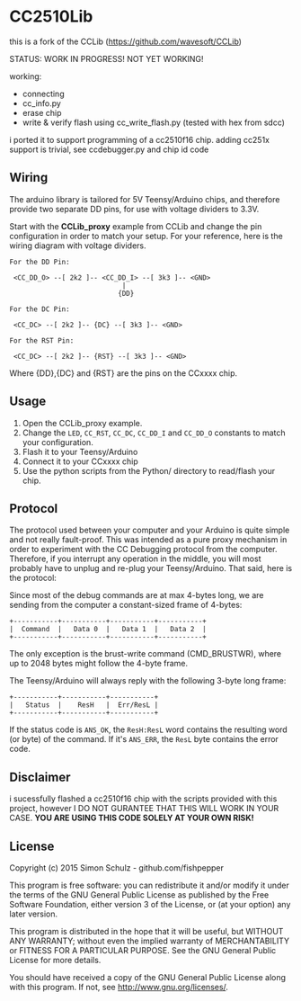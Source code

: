 CC2510Lib
=====

this is a fork of the CCLib (https://github.com/wavesoft/CCLib)

STATUS: WORK IN PROGRESS! NOT YET WORKING!

working:
- connecting
- cc_info.py
- erase chip
- write & verify flash using cc_write_flash.py (tested with hex from sdcc)

i ported it to support programming of a cc2510f16 chip. adding cc251x support is trivial, see ccdebugger.py and chip id code

Wiring
------

The arduino library is tailored for 5V Teensy/Arduino chips, and therefore provide two separate DD pins, for use with voltage dividers to 3.3V.

Start with the **CCLib_proxy** example from CCLib and change the pin configuration in order to match your setup. For your reference, here is the wiring diagram with voltage dividers.

    For the DD Pin:
    
     <CC_DD_O> --[ 2k2 ]-- <CC_DD_I> --[ 3k3 ]-- <GND>
                                |
                               {DD}
     
    For the DC Pin:
    
     <CC_DC> --[ 2k2 ]-- {DC} --[ 3k3 ]-- <GND>
     
    For the RST Pin:
     
     <CC_DC> --[ 2k2 ]-- {RST} --[ 3k3 ]-- <GND>

Where {DD},{DC} and {RST} are the pins on the CCxxxx chip.

Usage
-----

1. Open the CCLib_proxy example.
2. Change the `LED`, `CC_RST`, `CC_DC`, `CC_DD_I` and `CC_DD_O` constants to match your configuration.
3. Flash it to your Teensy/Arduino
4. Connect it to your CCxxxx chip
5. Use the python scripts from the Python/ directory to read/flash your chip.

Protocol
--------

The protocol used between your computer and your Arduino is quite simple and not really fault-proof. This was intended as a pure proxy mechanism in order to experiment with the CC Debugging protocol from the computer. Therefore, if you interrupt any operation in the middle, you will most probably have to unplug and re-plug your Teensy/Arduino. That said, here is the protocol:

Since most of the debug commands are at max 4-bytes long, we are sending from the computer a constant-sized frame of 4-bytes:

    +-----------+-----------+-----------+-----------+
    |  Command  |   Data 0  |   Data 1  |   Data 2  |
    +-----------+-----------+-----------+-----------+

The only exception is the brust-write command (CMD_BRUSTWR), where up to 2048 bytes might follow the 4-byte frame.

The Teensy/Arduino will always reply with the following 3-byte long frame:

    +-----------+-----------+-----------+
    |   Status  |    ResH   |  Err/ResL |
    +-----------+-----------+-----------+

If the status code is `ANS_OK`, the `ResH:ResL` word contains the resulting word (or byte) of the command. If it's `ANS_ERR`, the `ResL` byte contains the error code.


Disclaimer
----------

i sucessfully flashed a cc2510f16 chip with the scripts provided with this project, however I DO NOT GURANTEE THAT THIS WILL WORK IN YOUR CASE. **YOU ARE USING THIS CODE SOLELY AT YOUR OWN RISK!**

License
-------

Copyright (c) 2015 Simon Schulz - github.com/fishpepper

This program is free software: you can redistribute it and/or modify
it under the terms of the GNU General Public License as published by
the Free Software Foundation, either version 3 of the License, or
(at your option) any later version.

This program is distributed in the hope that it will be useful,
but WITHOUT ANY WARRANTY; without even the implied warranty of
MERCHANTABILITY or FITNESS FOR A PARTICULAR PURPOSE.  See the
GNU General Public License for more details.
 
You should have received a copy of the GNU General Public License
along with this program.  If not, see <http://www.gnu.org/licenses/>.

